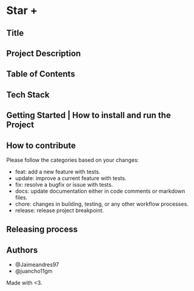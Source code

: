 # Star +

## Title

## Project Description

## Table of Contents

## Tech Stack

## Getting Started | How to install and run the Project

## How to contribute

Please follow the categories based on your changes:

- feat: add a new feature with tests.
- update: improve a current feature with tests.
- fix: resolve a bugfix or issue with tests.
- docs: update documentation either in code comments or markdown files.
- chore: changes in building, testing, or any other workflow processes.
- release: release project breakpoint.

## Releasing process

## Authors

- @Jaimeandres97
- @juancho11gm

Made with <3.

